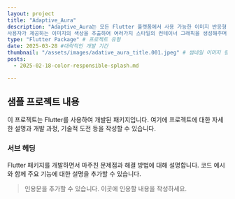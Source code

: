 ```yaml
---
layout: project
title: "Adaptive_Aura"
description: "Adaptive_Aura는 모든 Flutter 플랫폼에서 사용 가능한 이미지 반응형 UI 패키지입니다.
사용자가 제공하는 이미지의 색상을 추출하여 여러가지 스타일의 컨테이너 그래픽을 생성해주며, 파라미터를 통해 커스터마이징 요소도 제공합니다."
type: "Flutter Package" # 프로젝트 유형 
date: 2025-03-28 #대략적인 개발 기간
thumbnail: "/assets/images/adative_aura_title.001.jpeg" # 썸네일 이미지 링크 or path
posts: 
  - 2025-02-18-color-responsible-splash.md

---
```


## 샘플 프로젝트 내용

이 프로젝트는 Flutter를 사용하여 개발된 패키지입니다. 여기에 프로젝트에 대한 자세한 설명과 개발 과정, 기술적 도전 등을 작성할 수 있습니다. 

### 서브 헤딩

Flutter 패키지를 개발하면서 마주친 문제점과 해결 방법에 대해 설명합니다. 코드 예시와 함께 주요 기능에 대한 설명을 추가할 수 있습니다.

> 인용문을 추가할 수 있습니다. 이곳에 인용할 내용을 작성하세요.
